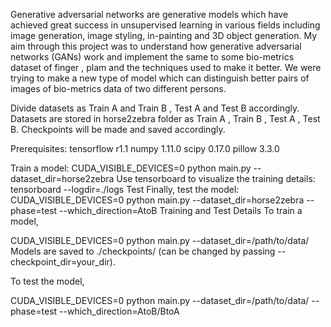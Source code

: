 Generative adversarial networks are generative models which have
achieved great success in unsupervised learning in various fields including
image generation, image styling, in-painting and 3D object generation. My
aim through this project was to understand how generative adversarial
networks (GANs) work and implement the same to some bio-metrics
dataset of finger , plam and the techniques used to make it better. We
were trying to make a new type of model which can distinguish better pairs
of images of bio-metrics data of two different persons.

Divide datasets as Train A and Train B , Test A and Test B accordingly.
Datasets are stored in horse2zebra folder as Train A , Train B , Test A , Test B.
Checkpoints will be made and saved accordingly.


Prerequisites:
tensorflow r1.1
numpy 1.11.0
scipy 0.17.0
pillow 3.3.0


Train a model:
CUDA_VISIBLE_DEVICES=0 python main.py --dataset_dir=horse2zebra
Use tensorboard to visualize the training details:
tensorboard --logdir=./logs
Test
Finally, test the model:
CUDA_VISIBLE_DEVICES=0 python main.py --dataset_dir=horse2zebra --phase=test --which_direction=AtoB
Training and Test Details
To train a model,

CUDA_VISIBLE_DEVICES=0 python main.py --dataset_dir=/path/to/data/ 
Models are saved to ./checkpoints/ (can be changed by passing --checkpoint_dir=your_dir).

To test the model,

CUDA_VISIBLE_DEVICES=0 python main.py --dataset_dir=/path/to/data/ --phase=test --which_direction=AtoB/BtoA
